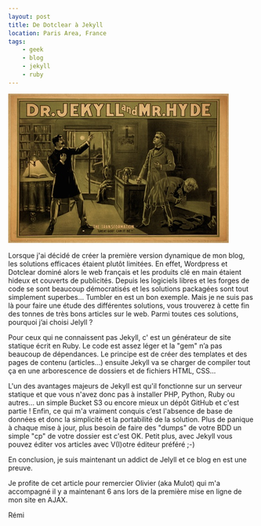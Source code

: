 ```yaml
---
layout: post
title: De Dotclear à Jekyll
location: Paris Area, France
tags:
    - geek
    - blog
    - jekyll
    - ruby
---
```


![Logo Jekyll](/assets/images/blog/image00001.jpg)

Lorsque j'ai décidé de créer la première version dynamique de mon blog, les solutions efficaces étaient plutôt limitées. En effet, Wordpress et Dotclear dominé alors le web français et les produits clé en main étaient hideux et couverts de publicités. Depuis les logiciels libres et les forges de code se sont beaucoup démocratisés et les solutions packagées sont tout simplement superbes... Tumbler en est un bon exemple. Mais je ne suis pas là pour faire une étude des différentes solutions, vous trouverez à cette fin des tonnes de très bons articles sur le web. Parmi toutes ces solutions, pourquoi j’ai choisi Jelyll ?

Pour ceux qui ne connaissent pas Jekyll, c' est un générateur de site statique écrit en Ruby. Le code est assez léger et la "gem" n’a pas beaucoup de dépendances. Le principe est de créer des templates et des pages de contenu (articles…) ensuite Jekyll va se charger de compiler tout ça en une arborescence de dossiers et de fichiers HTML, CSS…

L'un des avantages majeurs de Jekyll est qu'il fonctionne sur un serveur statique et que vous n'avez donc pas à installer PHP, Python, Ruby ou autres... un simple Bucket S3 ou encore mieux un dépôt GitHub et c'est partie ! Enfin, ce qui m'a vraiment conquis c’est l'absence de base de données et donc la simplicité et la portabilité de la solution. Plus de panique à chaque mise à jour, plus besoin de faire des "dumps" de votre BDD un simple "cp" de votre dossier est c'est OK. Petit plus, avec Jekyll vous pouvez éditer vos articles avec V(I)otre éditeur préféré ;-)

En conclusion, je suis maintenant un addict de Jelyll et ce blog en est une preuve.

Je profite de cet article pour remercier Olivier (aka Mulot) qui m'a accompagné il y a maintenant 6 ans lors de la première mise en ligne de mon site en AJAX.

Rémi

